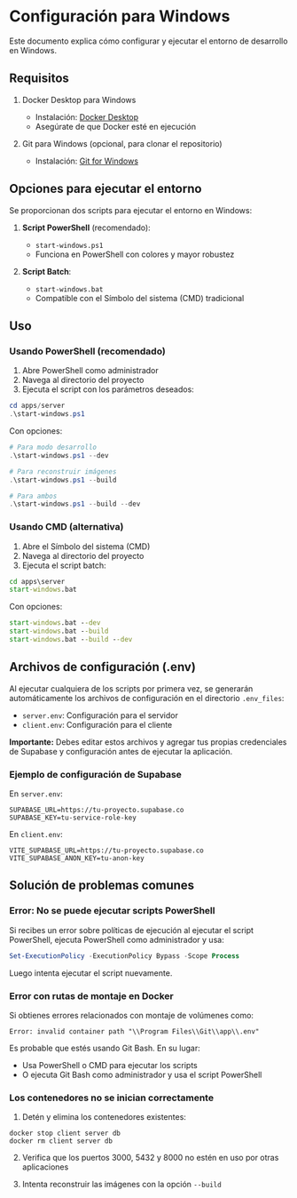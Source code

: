 # Configuración para Windows

Este documento explica cómo configurar y ejecutar el entorno de desarrollo en Windows.

## Requisitos

1. Docker Desktop para Windows
   - Instalación: [Docker Desktop](https://www.docker.com/products/docker-desktop/)
   - Asegúrate de que Docker esté en ejecución
   
2. Git para Windows (opcional, para clonar el repositorio)
   - Instalación: [Git for Windows](https://gitforwindows.org/)

## Opciones para ejecutar el entorno

Se proporcionan dos scripts para ejecutar el entorno en Windows:

1. **Script PowerShell** (recomendado):
   - `start-windows.ps1`
   - Funciona en PowerShell con colores y mayor robustez

2. **Script Batch**:
   - `start-windows.bat`
   - Compatible con el Símbolo del sistema (CMD) tradicional

## Uso

### Usando PowerShell (recomendado)

1. Abre PowerShell como administrador
2. Navega al directorio del proyecto
3. Ejecuta el script con los parámetros deseados:

```powershell
cd apps/server
.\start-windows.ps1
```

Con opciones:
```powershell
# Para modo desarrollo
.\start-windows.ps1 --dev

# Para reconstruir imágenes
.\start-windows.ps1 --build

# Para ambos
.\start-windows.ps1 --build --dev
```

### Usando CMD (alternativa)

1. Abre el Símbolo del sistema (CMD)
2. Navega al directorio del proyecto
3. Ejecuta el script batch:

```cmd
cd apps\server
start-windows.bat
```

Con opciones:
```cmd
start-windows.bat --dev
start-windows.bat --build
start-windows.bat --build --dev
```

## Archivos de configuración (.env)

Al ejecutar cualquiera de los scripts por primera vez, se generarán automáticamente los archivos de configuración en el directorio `.env_files`:

- `server.env`: Configuración para el servidor
- `client.env`: Configuración para el cliente

**Importante:** Debes editar estos archivos y agregar tus propias credenciales de Supabase y configuración antes de ejecutar la aplicación.

### Ejemplo de configuración de Supabase

En `server.env`:
```
SUPABASE_URL=https://tu-proyecto.supabase.co
SUPABASE_KEY=tu-service-role-key
```

En `client.env`:
```
VITE_SUPABASE_URL=https://tu-proyecto.supabase.co
VITE_SUPABASE_ANON_KEY=tu-anon-key
```

## Solución de problemas comunes

### Error: No se puede ejecutar scripts PowerShell

Si recibes un error sobre políticas de ejecución al ejecutar el script PowerShell, ejecuta PowerShell como administrador y usa:

```powershell
Set-ExecutionPolicy -ExecutionPolicy Bypass -Scope Process
```

Luego intenta ejecutar el script nuevamente.

### Error con rutas de montaje en Docker

Si obtienes errores relacionados con montaje de volúmenes como:
```
Error: invalid container path "\\Program Files\\Git\\app\\.env"
```

Es probable que estés usando Git Bash. En su lugar:
- Usa PowerShell o CMD para ejecutar los scripts
- O ejecuta Git Bash como administrador y usa el script PowerShell

### Los contenedores no se inician correctamente

1. Detén y elimina los contenedores existentes:
```
docker stop client server db
docker rm client server db
```

2. Verifica que los puertos 3000, 5432 y 8000 no estén en uso por otras aplicaciones

3. Intenta reconstruir las imágenes con la opción `--build` 